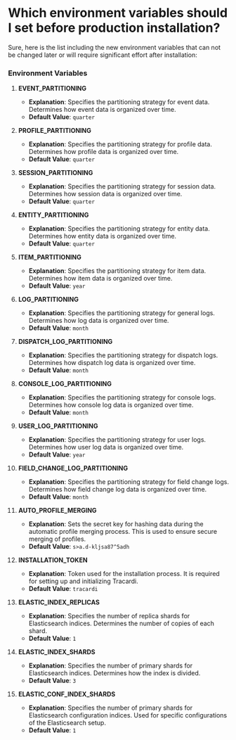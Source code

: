 # Which environment variables should I set before production installation?

Sure, here is the list including the new environment variables that can not be changed later or will require significant effort after installation:

### Environment Variables

1. **EVENT_PARTITIONING**
    - **Explanation**: Specifies the partitioning strategy for event data. Determines how event data is organized over
      time.
    - **Default Value**: `quarter`

2. **PROFILE_PARTITIONING**
    - **Explanation**: Specifies the partitioning strategy for profile data. Determines how profile data is organized
      over time.
    - **Default Value**: `quarter`

3. **SESSION_PARTITIONING**
    - **Explanation**: Specifies the partitioning strategy for session data. Determines how session data is organized
      over time.
    - **Default Value**: `quarter`

4. **ENTITY_PARTITIONING**
    - **Explanation**: Specifies the partitioning strategy for entity data. Determines how entity data is organized over
      time.
    - **Default Value**: `quarter`

5. **ITEM_PARTITIONING**
    - **Explanation**: Specifies the partitioning strategy for item data. Determines how item data is organized over
      time.
    - **Default Value**: `year`

6. **LOG_PARTITIONING**
    - **Explanation**: Specifies the partitioning strategy for general logs. Determines how log data is organized over
      time.
    - **Default Value**: `month`

7. **DISPATCH_LOG_PARTITIONING**
    - **Explanation**: Specifies the partitioning strategy for dispatch logs. Determines how dispatch log data is
      organized over time.
    - **Default Value**: `month`

8. **CONSOLE_LOG_PARTITIONING**
    - **Explanation**: Specifies the partitioning strategy for console logs. Determines how console log data is
      organized over time.
    - **Default Value**: `month`

9. **USER_LOG_PARTITIONING**
    - **Explanation**: Specifies the partitioning strategy for user logs. Determines how user log data is organized over
      time.
    - **Default Value**: `year`

10. **FIELD_CHANGE_LOG_PARTITIONING**
    - **Explanation**: Specifies the partitioning strategy for field change logs. Determines how field change log data
      is organized over time.
    - **Default Value**: `month`

11. **AUTO_PROFILE_MERGING**
    - **Explanation**: Sets the secret key for hashing data during the automatic profile merging process. This is used
      to ensure secure merging of profiles.
    - **Default Value**: `s>a.d-kljsa87^5adh`

12. **INSTALLATION_TOKEN**
    - **Explanation**: Token used for the installation process. It is required for setting up and initializing Tracardi.
    - **Default Value**: `tracardi`

13. **ELASTIC_INDEX_REPLICAS**
    - **Explanation**: Specifies the number of replica shards for Elasticsearch indices. Determines the number of copies
      of each shard.
    - **Default Value**: `1`

14. **ELASTIC_INDEX_SHARDS**
    - **Explanation**: Specifies the number of primary shards for Elasticsearch indices. Determines how the index is
      divided.
    - **Default Value**: `3`

15. **ELASTIC_CONF_INDEX_SHARDS**
    - **Explanation**: Specifies the number of primary shards for Elasticsearch configuration indices. Used for specific
      configurations of the Elasticsearch setup.
    - **Default Value**: `1`

